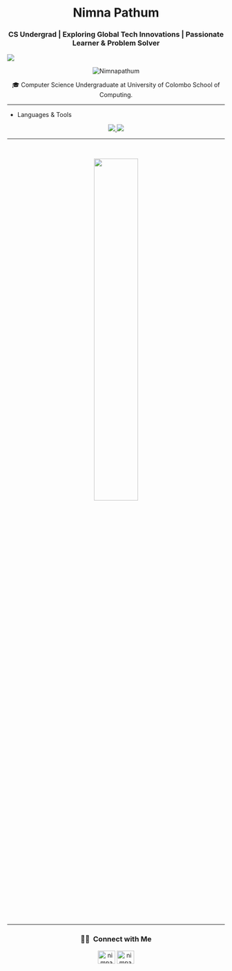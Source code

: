<!--
[![Typing SVG](https://readme-typing-svg.herokuapp.com?size=32&vCenter=true&width=760&lines=Hi+%F0%9F%91%8B%2C+I'm+Nimna+Pathum;(UG)+University+Of+Colombo+School+Of+Computing)](https://git.io/typing-svg)
-->
<!--
<div align="center">
  <a href="https://git.io/typing-svg">
    <img src="https://readme-typing-svg.herokuapp.com?size=32&vCenter=true&width=760&lines=Hi+%F0%9F%91%8B%2C+I'm+Nimna+Pathum;(UG)+University+Of+Colombo+School+Of+Computing" alt="Typing SVG">
  </a>
</div>
-->

<h1 align="center"><!--Hi <img src="https://raw.githubusercontent.com/ABSphreak/ABSphreak/master/gifs/Hi.gif" width="30px">
, I'm -->Nimna Pathum</h1>

<h3 align="center">CS Undergrad | Exploring Global Tech Innovations | Passionate Learner & Problem Solver</h3>

![](https://github.com/halfrost/halfrost/blob/master/icons/header_1.png)

<p align="center"> <img src="https://komarev.com/ghpvc/?username=Nimnapathum&label=Profile%20views&color=0e75b6&style=flat" alt="Nimnapathum" /> </p>
<a target="_blank">
  <!--<img align="right" height="250" width="400" alt="GIF" src="https://github.com/JayantGoel001/JayantGoel001/blob/master/GIF/code.gif">-->
</a>
<div align='center'> 🎓   Computer Science Undergraduate at University of Colombo School of Computing.</div>

<!--<h3 align="left">Connect with me:</h3>-->

<hr>

- Languages & Tools
<p align="center">
  <a href="https://skillicons.dev">
    <img src="https://skillicons.dev/icons?i=py,scala,javascript,react,nodejs,c,cpp,rust,html,css,java,mysql,mongodb,express,php" />
  </a>
  <a href="https://skillicons.dev">
    <img src="https://skillicons.dev/icons?i=vscode,git,docker,linux,arduino,discord,stackoverflow" />
  </a>
</p>

<!--
- Tools
<p align="center">
  <a href="https://skillicons.dev">
    <img src="https://skillicons.dev/icons?i=vscode,git,docker,linux,arduino,discord,stackoverflow" />
  </a>
</p>-->
<hr>

</br>
<!-- <p align="center"><img width="45%" src="https://github-readme-streak-stats.herokuapp.com/?user=Nimnapathum&theme=gotham&show_icons=true" alt="Nimnapathum"/> -->
<p align='center'>
<img width="45%" src="https://github-readme-stats-ten-gilt.vercel.app/api?username=Nimnapathum&show_icons=true&theme=gotham"/>
</p>
<hr>
<h3 align='center'> 🤝🏻 &nbsp;Connect with Me </h3>

<p align="center">
<a href="https://www.linkedin.com/in/nimna-pathum-87a271266?utm_source=share&utm_campaign=share_via&utm_content=profile&utm_medium=android_app" target="blank"><img align="center" src="https://raw.githubusercontent.com/rahuldkjain/github-profile-readme-generator/master/src/images/icons/Social/linked-in-alt.svg" alt="nimna pathum" height="30" width="40" /></a>  
<!-- <a href="https://facebook.com/profile.php?id=100085518754504" target="blank"><img align="center" src="https://raw.githubusercontent.com/rahuldkjain/github-profile-readme-generator/master/src/images/icons/Social/facebook.svg" alt="nimna pathum" height="30" width="40" /></a> -->
<a href="https://discord.gg/nimna7657" target="blank"><img align="center" src="https://raw.githubusercontent.com/rahuldkjain/github-profile-readme-generator/master/src/images/icons/Social/discord.svg" alt="nimna7657" height="30" width="40" /></a>
</p>
<!--
<p align="center"><img  width="45%" src="https://github-readme-stats-ten-gilt.vercel.app/api/top-langs/?username=Nimnapathum&theme=gotham"/>
<!--<img width="45%" align="right" src="https://github.com/Adam-pw/Adam-pw/blob/main/animation_500_kxa883sd.gif" alt="adam-pw" />-->
<!--
<img width="45%" align="right" src="https://camo.githubusercontent.com/7de37139d0b4c1ce40865e799b446c0e963a3dd8fb68d239707237c40604fa3d/68747470733a2f2f63646e2e6472696262626c652e636f6d2f75736572732f3733303730332f73637265656e73686f74732f363538313234332f6176656e746f2e676966" alt="Pic"/>

</p>-->
